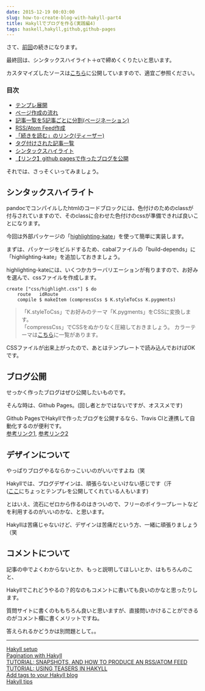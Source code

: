 ```yaml
---
date: 2015-12-19 00:03:00
slug: how-to-create-blog-with-hakyll-part4
title: Hakyllでブログを作る(実践編4)
tags: haskell,hakyll,github,github-pages
---
```


さて、[前回](/blog/2015/12/how-to-create-blog-with-hakyll-part3.html)の続きになります。

最終回は、シンタックスハイライト＋αで締めくくりたいと思います。

カスタマイズしたソースは[こちら](https://github.com/IMOKURI/hakyll-blog-example)に公開していますので、適宜ご参照ください。

<!--more-->

### 目次

* [テンプレ展開](/blog/2015/12/how-to-create-blog-with-hakyll-part1.html#テンプレ展開)
* [ページ作成の流れ](/blog/2015/12/how-to-create-blog-with-hakyll-part1.html#ページ作成の流れ)
* [記事一覧を5記事ごとに分割(ページネーション)](/blog/2015/12/how-to-create-blog-with-hakyll-part2.html#ページネーション)
* [RSS/Atom Feed作成](/blog/2015/12/how-to-create-blog-with-hakyll-part2.html#feed作成)
* [「続きを読む」のリンク(ティーザー)](/blog/2015/12/how-to-create-blog-with-hakyll-part3.html#ティーザー)
* [タグ付けされた記事一覧](/blog/2015/12/how-to-create-blog-with-hakyll-part3.html#タグ付け記事一覧)
* [シンタックスハイライト](#シンタックスハイライト)
* [【リンク】github pagesで作ったブログを公開](#ブログ公開)

それでは、さっそくいってみましょう。


## シンタックスハイライト

pandocでコンパイルしたhtmlのコードブロックには、色付けのためのclassが付与されていますので、そのclassに合わせた色付けのcssが準備できれば良いことになります。

今回は外部パッケージの「[highlighting-kate](https://hackage.haskell.org/package/highlighting-kate)」を使って簡単に実装します。

まずは、パッケージをビルドするため、cabalファイルの「build-depends」に「highlighting-kate」を追加しておきましょう。

highlighting-kateには、いくつかカラーバリエーションが有りますので、お好みを選んで、cssファイルを作成します。

``` {.haskell}
create ["css/highlight.css"] $ do
    route   idRoute
    compile $ makeItem (compressCss $ K.styleToCss K.pygments)
```

> 「K.styleToCss」でお好みのテーマ「K.pygments」をCSSに変換します。  
> 「compressCss」でCSSをぬかりなく圧縮しておきましょう。
> カラーテーマは[こちら](https://hackage.haskell.org/package/highlighting-kate-0.6/docs/Text-Highlighting-Kate-Styles.html)に一覧があります。

CSSファイルが出来上がったので、あとはテンプレートで読み込んでおけばOKです。


## ブログ公開

せっかく作ったブログはぜひ公開したいものです。

そんな時は、Github Pages。(回し者とかではないですが、オススメです)

Github PagesでHakyllで作ったブログを公開するなら、Travis CIと連携して自動化するのが便利です。  
[参考リンク1](http://335g.github.io/posts/2015-08-09-hakyll_travis.html), [参考リンク2](/blog/2015/04/create-github-pages-with-hakyll.html)


## デザインについて

やっぱりブログやるならかっこいいのがいいですよね（笑

Hakyllでは、ブログデザインは、頑張らないといけない感じです（汗  
([ここ](http://katychuang.com/hakyll-cssgarden/gallery/)にちょっとテンプレを公開してくれている人もいます)

とはいえ、流石にゼロから作るのはきついので、フリーのボイラープレートなどを利用するのがいいのかな、と思います。

Hakyllは苦痛じゃないけど、デザインは苦痛だという方、一緒に頑張りましょう（笑


## コメントについて

記事の中でよくわからないとか、もっと説明してほしいとか、はもちろんのこと、

Hakyllでこれどうやるの？的なのもコメントに書いても良いのかなと思ったりします。

質問サイトに書くのももちろん良いと思いますが、直接問いかけることができるのがコメント欄に書くメリットですね。

答えられるかどうかは別問題として。。


---

[Hakyll setup](http://yannesposito.com/Scratch/en/blog/Hakyll-setup/)  
[Pagination with Hakyll](http://dannysu.com/2015/10/29/hakyll-pagination/)  
[TUTORIAL: SNAPSHOTS, AND HOW TO PRODUCE AN RSS/ATOM FEED](http://jaspervdj.be/hakyll/tutorials/05-snapshots-feeds.html)  
[TUTORIAL: USING TEASERS IN HAKYLL](http://jaspervdj.be/hakyll/tutorials/using-teasers-in-hakyll.html)  
[Add tags to your Hakyll blog](http://javran.github.io/posts/2014-03-01-add-tags-to-your-hakyll-blog.html)  
[Hakyll tips](http://philopon.github.io/posts/2014/hakyll_tips.html)  
